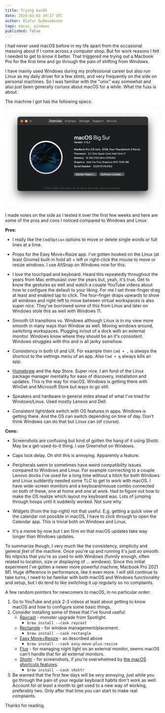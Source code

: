 ```yaml
---
title: Trying macOS
date: 2024-03-03 19:17 UTC
author: Ólafur Guðmundsson
tags: macos, windows
published: false
---
```


I had never used macOS before in my life apart from the occasional messing about if I come across a computer shop. But for work reasons I felt I needed to get to know it better. That triggered me trying out a Macbook Pro for the first time and go through the pain of shifting from Windows.

I have mainly used Windows during my professional career but also run Linux as my daily driver for a few stints, and very frequently on the side on personal machines. So I was familiar with the "unix" way somewhat and also just been generally curiuos about macOS for a while. What the fuss is about.

The machine I got has the following specs:

![The Macbook 2018 I used for the first test](attachments/macos.png)

I made notes on the side as I tested it over the first few weeks and here are some of the pros and cons I noticed compared to Windows and Linux:

**Pros:**

* I really like the ```Cmd```/```Option``` options to move or delete single words or full lines at a time.

* Props for the Easy Move+Risize app. I've gotten hooked on the Linux (at least Gnome) built-in hold alt + left or right-click the mouse to move or resize windows. I use AltSnap on Windows now for this.

* I *love* the touchpad and keyboard. Heard this repeatedly throughout the years from Mac enthusiast over the years but, yeah, it's true. Get to know the gestures as well and watch a couple YouTube videos about how to configure the default to your liking. For me I set three-finger drag at least and enabled tap to click. The four-finger draps upwards to show all windows and right-left to move between virtual workspaces is also super nice. They've borrowed some of this from Linux and later on Windows stole this as well with Windows 11.

* Smooth UI transitions vs. Windows although Linux is in my view more smooth in many ways than Window as well. Moving windows around, switching workspaces. Plugging in/out of a dock with an external monitor. Windows know where they should be an it's consistent. Windows struggles with this and is all janky somehow.

* Consistency in both UI and UX. For example then ```Cmd + ,``` is *always* the shortcut to the settings menu of an app. Also ```Cmd + q``` always kills an app.

* [Homebrew](https://brew.sh) and the App Store. Super nice. I am fond of the Linux package manager mentality for ease of discovery, installation and updates. This is the way for macOS. Windows is getting there with WinGet and Microsoft Store but ways to go still.

* Speakers and hardware in general miles ahead of what I've tried for Windows/Linux. Used mostly Lenovo and Dell.

* Consistent light/dark switch with OS features in apps. Windows is getting there. And the OS can switch depending on time of day. Don't think Windows can do that but Linux can (of course).

**Cons:**

* Screenshots are confusing but kind of gotten the hang of it using Shottr. May be a get-used-to-it thing. I use Greenshot on Windows.

* Caps lock delay. Oh shit this is annoying. Apparently a feature.

* Peripherals seem to sometimes have weird compatibility issues compared to Windows and Linux. For example connecting to a couple Lenovo docks I've used for a long time without a hitch for both Windows and Linux suddently needed some TLC to get to work with macOS. I have wide-screen monitors and a keyboard/mouse combo connected on both of these, one at home and one at work. Had to figure out how to make the OS realize which layout my keyboard was. Lots of jumping through hoops until it suddenly worked. Not sure why.

* Widgets (from the top-right) not that useful. E.g. getting a quick view of the calendar not possible in macOS, I have to click through to open the Calendar app. This is trivial both on Windows and Linux.

* It's a meme by now but I am firm on that macOS updates take way longer than Windows updates. 

To summarize though, I very much like the consistency, simplicity and general *feel* of the machine. Once you're up and running it's just so smooth. No nitpicks that you're so used to with Windows (funnily enough, often related to location, size or displaying of ... windows). Since this initial experiment I've gotten a newer more powerful machine; Macbook Pro 2021 M1. Huge difference in performance, like it even more. I will still continue to take turns, I need to be familiar with both macOS and Windows functionality and setup, but I do tend to like switching it up regularly so no complaints.

A few random pointers for newcomers to macOS, in no particular order:

1. Go to YouTube and pick 2-3 videos at least about getting to know macOS and how to configure some basic things.
1. Consider installing some of these that I've found useful:
    * [Raycast](https://www.raycast.com/) - monster upgrade from Spotlight.
        * ```brew install --cask raycast```
    * [Rectangle](https://rectangleapp.com/) - for window management/placement.
        * ```brew install --cask rectangle```
    * [Easy Move+Resize](https://formulae.brew.sh/cask/easy-move-plus-resize#default) - as described above
        * ```brew install --cask easy-move-plus-resize```
    * [Flux]() - for managing night light on an external monitor, seems macOS can't handle that for all external monitors.
    * [Shottr](https://shottr.cc/) - for screenshots, if you're overwhelmed by [the macOS shortcuts features](https://support.apple.com/en-is/guide/mac-help/mh26782/mac).
        * ```brew install --cask shottr```
1. Be warned that the first few days will be *very* annoying, just while you go through the pain of your regular keyboard habits don't work as well. Account for *at least* a month to get used to a new way of working, preferably two. Only after that time you can start to make real complaints.

Thanks for reading.